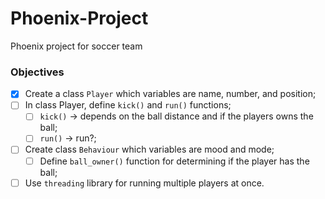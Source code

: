 # Phoenix-Project
Phoenix project for soccer team

### Objectives
- [x] Create a class ```Player``` which variables are name, number, and position;
- [ ] In class Player, define ```kick()``` and ```run()``` functions;
  - [ ] ```kick()``` -> depends on the ball distance and if the players owns the ball;
  - [ ] ```run()``` -> run?;
- [ ] Create class ```Behaviour``` which variables are mood and mode;
  - [ ] Define ```ball_owner()``` function for determining if the player has the ball;
- [ ] Use ```threading``` library for running multiple players at once.
